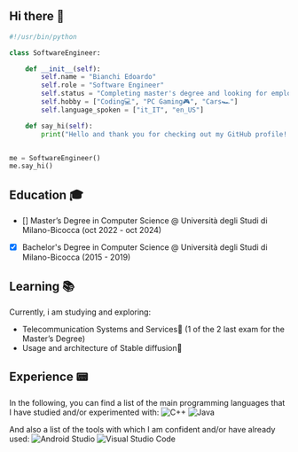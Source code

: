 ## Hi there 👋

<!--
**Edo-256/Edo-256** is a ✨ _special_ ✨ repository because its `README.md` (this file) appears on your GitHub profile.

Here are some ideas to get you started:

- 🔭 I’m currently working on ...
- 🌱 I’m currently learning ...
- 👯 I’m looking to collaborate on ...
- 🤔 I’m looking for help with ...
- 💬 Ask me about ...
- 📫 How to reach me: ...
- 😄 Pronouns: ...
- ⚡ Fun fact: ...
-->

```python
#!/usr/bin/python

class SoftwareEngineer:

    def __init__(self):
        self.name = "Bianchi Edoardo"
        self.role = "Software Engineer"
        self.status = "Completing master's degree and looking for employment💼"
        self.hobby = ["Coding💻", "PC Gaming🎮", "Cars🏎️"]
        self.language_spoken = ["it_IT", "en_US"]

    def say_hi(self):
        print("Hello and thank you for checking out my GitHub profile! I appreciate your visit.")


me = SoftwareEngineer()
me.say_hi()
```

## Education 🎓
- [] Master’s Degree in Computer Science @ Università degli Studi di Milano-Bicocca (oct 2022 - oct 2024)
- [x] Bachelor's Degree in Computer Science @ Università degli Studi di Milano-Bicocca (2015 - 2019)

## Learning 📚
Currently, i am studying and exploring:
- Telecommunication Systems and Services📡 (1 of the 2 last exam for the Master’s Degree)
- Usage and architecture of Stable diffusion🎨

## Experience 📟
In the following, you can find a list of the main programming languages that I have studied and/or experimented with:
![C++](https://img.shields.io/badge/c++-%2300599C.svg?logo=c%2B%2B&logoColor=white)
![Java](https://img.shields.io/badge/java-%23ED8B00.svg?logo=java&logoColor=white)

And also a list of the tools with which I am confident and/or have already used:
![Android Studio](https://img.shields.io/badge/Android%20Studio-3DDC84.svg?logo=android-studio&logoColor=white)
![Visual Studio Code](https://img.shields.io/badge/Visual%20Studio%20Code-0078d7.svg?logo=visual-studio-code&logoColor=white)

